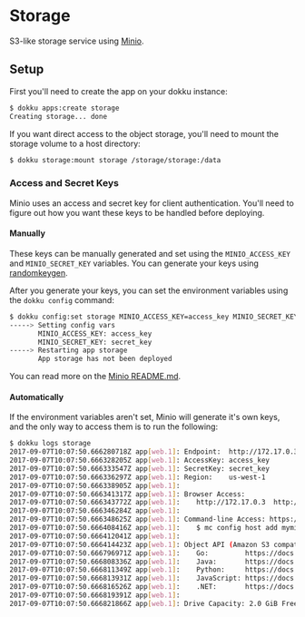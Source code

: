 # Storage

S3-like storage service using [Minio](https://www.minio.io/).

## Setup

First you'll need to create the app on your dokku instance:

```sh
$ dokku apps:create storage
Creating storage... done
```

If you want direct access to the object storage, you'll need to mount the
storage volume to a host directory:

```sh
$ dokku storage:mount storage /storage/storage:/data
```

### Access and Secret Keys

Minio uses an access and secret key for client authentication. You'll need to
figure out how you want these keys to be handled before deploying.

#### Manually

These keys can be manually generated and set using the `MINIO_ACCESS_KEY` and
`MINIO_SECRET_KEY` variables. You can generate your keys using
[randomkeygen](https://randomkeygen.com/).

After you generate your keys, you can set the environment variables using the `dokku config` command:

```sh
$ dokku config:set storage MINIO_ACCESS_KEY=access_key MINIO_SECRET_KEY=secret_key
-----> Setting config vars
       MINIO_ACCESS_KEY: access_key
       MINIO_SECRET_KEY: secret_key
-----> Restarting app storage
       App storage has not been deployed
```

You can read more on the
[Minio README.md](https://github.com/minio/minio/blob/master/docs/docker/README.md#minio-custom-access-and-secret-keys).

#### Automatically

If the environment variables aren't set, Minio will generate it's own keys, and
the only way to access them is to run the following:

```sh
$ dokku logs storage
2017-09-07T10:07:50.666280718Z app[web.1]: Endpoint:  http://172.17.0.3  http://127.0.0.1
2017-09-07T10:07:50.666328205Z app[web.1]: AccessKey: access_key
2017-09-07T10:07:50.666333547Z app[web.1]: SecretKey: secret_key
2017-09-07T10:07:50.666336297Z app[web.1]: Region:    us-west-1
2017-09-07T10:07:50.666338905Z app[web.1]:
2017-09-07T10:07:50.666341317Z app[web.1]: Browser Access:
2017-09-07T10:07:50.666343772Z app[web.1]:    http://172.17.0.3  http://127.0.0.1
2017-09-07T10:07:50.666346284Z app[web.1]:
2017-09-07T10:07:50.666348625Z app[web.1]: Command-line Access: https://docs.minio.io/docs/minio-client-quickstart-guide
2017-09-07T10:07:50.666408416Z app[web.1]:    $ mc config host add myminio http://172.17.0.3 access_key secret_key
2017-09-07T10:07:50.666412041Z app[web.1]:
2017-09-07T10:07:50.666414423Z app[web.1]: Object API (Amazon S3 compatible):
2017-09-07T10:07:50.666796971Z app[web.1]:    Go:         https://docs.minio.io/docs/golang-client-quickstart-guide
2017-09-07T10:07:50.666808336Z app[web.1]:    Java:       https://docs.minio.io/docs/java-client-quickstart-guide
2017-09-07T10:07:50.666811349Z app[web.1]:    Python:     https://docs.minio.io/docs/python-client-quickstart-guide
2017-09-07T10:07:50.666813931Z app[web.1]:    JavaScript: https://docs.minio.io/docs/javascript-client-quickstart-guide
2017-09-07T10:07:50.666816526Z app[web.1]:    .NET:       https://docs.minio.io/docs/dotnet-client-quickstart-guide
2017-09-07T10:07:50.666819391Z app[web.1]:
2017-09-07T10:07:50.666821866Z app[web.1]: Drive Capacity: 2.0 GiB Free, 25 GiB Total
```


